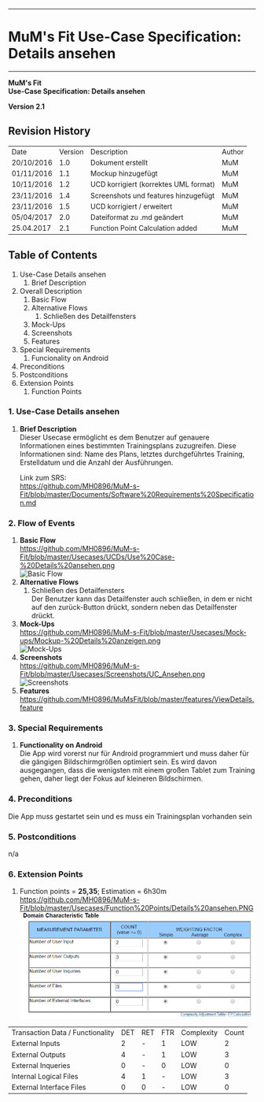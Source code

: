 -------------
# MuM's Fit Use-Case Specification: Details ansehen #
-------------
**MuM's Fit**  
**Use-Case Specification: Details ansehen**

**Version 2.1**

## Revision History ##
<table>
<tr><td>Date</td><td>Version</td><td>Description</td><td>Author</td></tr>
<tr><td>20/10/2016</td><td>1.0</td><td>Dokument erstellt</td><td>MuM</td></tr>
<tr><td>01/11/2016</td><td>1.1</td><td>Mockup hinzugefügt</td><td>MuM</td></tr>
<tr><td>10/11/2016</td><td>1.2</td><td>UCD korrigiert (korrektes UML format)</td><td>MuM</td></tr>
<tr><td>23/11/2016</td><td>1.4</td><td>Screenshots und features hinzugefügt</td><td>MuM</td></tr>
<tr><td>23/11/2016</td><td>1.5</td><td>UCD korrigiert / erweitert</td><td>MuM</td></tr>
<tr><td>05/04/2017</td><td>2.0</td><td>Dateiformat zu .md geändert</td><td>MuM</td></tr>
<tr><td>25.04.2017</td><td>2.1</td><td>Function Point Calculation added</td><td>MuM</td></tr>
</table>

## Table of Contents ##
1. Use-Case Details ansehen
	1. Brief Description
2. Overall Description
	1. Basic Flow
	2. Alternative Flows
		1. Schließen des Detailfensters
	4. Mock-Ups
	5. Screenshots
	6. Features
3. Special Requirements
	1. Funcionality on Android
4. Preconditions
5. Postconditions
6. Extension Points
	1. Function Points

### 1. Use-Case Details ansehen ###
1. **Brief Description**  
Dieser Usecase ermöglicht es dem Benutzer auf genauere Informationen eines bestimmten Trainingsplans zuzugreifen. Diese Informationen sind: Name des Plans, letztes durchgeführtes Training, Erstelldatum und die Anzahl der Ausführungen.

	Link zum SRS:   
	<a href="https://github.com/MH0896/MuM-s-Fit/blob/master/Documents/Software%20Requirements%20Specification.md">https://github.com/MH0896/MuM-s-Fit/blob/master/Documents/Software%20Requirements%20Specification.md</a>

### 2. Flow of Events ###
1. **Basic Flow**  
<a href="https://github.com/MH0896/MuM-s-Fit/blob/master/Usecases/UCDs/Use%20Case-%20Details%20ansehen.png">https://github.com/MH0896/MuM-s-Fit/blob/master/Usecases/UCDs/Use%20Case-%20Details%20ansehen.png</a>  
![Basic Flow](https://github.com/MH0896/MuM-s-Fit/blob/master/Usecases/UCDs/Use%20Case-%20Details%20ansehen.png "Basic Flow")
2. **Alternative Flows**
	1. Schließen des Detailfensters  
Der Benutzer kann das Detailfenster auch schließen, in dem er nicht auf den zurück-Button drückt, sondern neben das Detailfenster drückt.
3. **Mock-Ups**  
<a href="https://github.com/MH0896/MuM-s-Fit/blob/master/Usecases/Mock-ups/Mockup-%20Details%20anzeigen.png">https://github.com/MH0896/MuM-s-Fit/blob/master/Usecases/Mock-ups/Mockup-%20Details%20anzeigen.png</a>  
![Mock-Ups](https://github.com/MH0896/MuM-s-Fit/blob/master/Usecases/Mock-ups/Mockup-%20Details%20anzeigen.png "Mock-Ups")
4. **Screenshots**  
<a href="https://github.com/MH0896/MuM-s-Fit/blob/master/Usecases/Screenshots/UC_Ansehen.png">https://github.com/MH0896/MuM-s-Fit/blob/master/Usecases/Screenshots/UC_Ansehen.png</a>  
![Screenshots](https://github.com/MH0896/MuM-s-Fit/blob/master/Usecases/Screenshots/UC_Ansehen.png "Screenshots")
5. **Features**  
<a href="https://github.com/MH0896/MuMsFit/blob/master/features/ViewDetails.feature">https://github.com/MH0896/MuMsFit/blob/master/features/ViewDetails.feature</a>

### 3. Special Requirements ###
1. **Functionality on Android**  
Die App wird vorerst nur für Android programmiert und muss daher für die gängigen Bildschirmgrößen optimiert sein. Es wird davon ausgegangen, dass die wenigsten mit einem großen Tablet zum Training gehen, daher liegt der Fokus auf kleineren Bildschirmen.

### 4. Preconditions ###
Die App muss gestartet sein und es muss ein Trainingsplan vorhanden sein

### 5. Postconditions ###
n/a

### 6. Extension Points ###
1. Function points = **25,35**; Estimation = 6h30m   
<a href="https://github.com/MH0896/MuM-s-Fit/blob/master/Usecases/Function%20Points/Details%20ansehen.PNG">https://github.com/MH0896/MuM-s-Fit/blob/master/Usecases/Function%20Points/Details%20ansehen.PNG</a>  
![FPs](https://github.com/MH0896/MuM-s-Fit/blob/master/Usecases/Function%20Points/Details%20ansehen.PNG "FPs")  
<table>
<tr><td>Transaction Data / Functionality</td><td>DET</td><td>RET</td><td>FTR</td><td>Complexity</td><td>Count</td></tr>
<tr><td>External Inputs</td><td>2</td><td>-</td><td>1</td><td>LOW</td><td>2</td></tr>
<tr><td>External Outputs</td><td>4</td><td>-</td><td>1</td><td>LOW</td><td>3</td></tr>
<tr><td>External Inqueries</td><td>0</td><td>-</td><td>0</td><td>LOW</td><td>0</td></tr>
<tr><td>Internal Logical Files</td><td>4</td><td>1</td><td>-</td><td>LOW</td><td>3</td></tr>
<tr><td>External Interface Files</td><td>0</td><td>0</td><td>-</td><td>LOW</td><td>0</td></tr>
</table>